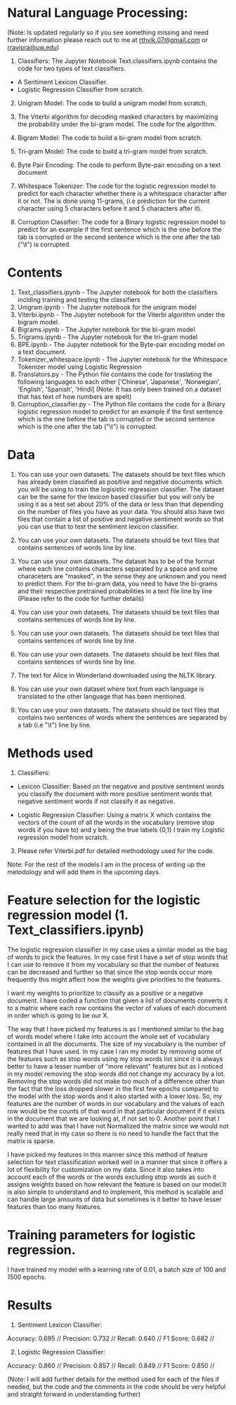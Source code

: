 # Natural Language Processing:

(Note: Is updated regularly so if you see something missing and need further information please reach out to me at rthvik.07@gmail.com or rravipra@uw.edu)

1) Classifiers:
The Jupyter Notebook Text.classifiers.ipynb contains the code for two types of text classifiers.
- A Sentiment Lexicon Classifier.
- Logistic Regression Classifier from scratch.

2) Unigram Model:
The code to build a unigram model from scratch,

3) The Viterbi algorithm for decoding masked characters by maximizing the probability under the bi-gram model.
The code for the algorithm.

4) Bigram Model:
The code to build a bi-gram model from scratch.

5) Tri-gram Model:
The code to build a tri-gram model from scratch.

6) Byte Pair Encoding:
The code to perform Byte-pair encoding on a text document

7) Whitespace Tokenizer:
The code for the logistic regression model to predict for each character whether there is a whitespace character after it or not. The is done using 11-grams, (i.e prediction for the current character using 5 characters before it and 5 characters after it).

8) Corruption Classifier:
The code for a Binary logistic regression model to predict for an example if the first sentence which is the one before the tab is corrupted or the second sentence which is the one after the tab ("\t") is corrupted.

# Contents

1) Text_classifiers.ipynb - The Jupyter notebook for both the classifiers inclding training and testing the classifiers
2) Unigram.ipynb - The Jupyter notebook for the unigram model
3) Viterbi.ipynb - The Jupyter notebook for the Viterbi algorithm under the bigram model.
4) Bigrams.ipynb - The Jupyter notebook for the bi-gram model
5) Trigrams.ipynb - The Jupyter notebook for the tri-gram model
6) BPE.ipynb - The Jupyter notebook for the Byte-pair encoding model on a text document.
7) Tokenizer_whitespace.ipynb - The Jupyter notebook for the Whitespace Tokenizer model using Logistic Regression
8) Translators.py - The Python file contains the code for traslating the following languages to each other ['Chinese', 'Japanese', 'Norwegian', 'English', 'Spanish', 'Hindi] (Note: It has only been trained on a dataset that has text of how numbers are spelt)
9) Corruption_classifier.py - The Python file contains the code for a Binary logistic regression model to predict for an example if the first sentence which is the one before the tab is corrupted or the second sentence which is the one after the tab ("\t") is corrupted.

# Data

1) You can use your own datasets. The datasets should be text files which has already been classified as positive and negative documents which you will be using to train the logisistic regression classifier. The dataset can be the same for the lexicon based classifier but you will only be using it as a test set about 20% of the data or less than that depending on the number of files you have as your data. You should also have two files that contain a list of positive and negative sentiment words so that you can use that to test the sentiment lexicon classifier.

2) You can use your own datasets. The datasets should be text files that contains sentences of words line by line.

3) You can use your own datasets. The dataset has to be of the format where each line contains characters separated by a space and some characeters are "masked",
in the sense they are unknown and you need to predict them.
For the bi-gram data, you need to have the bi-grams and their respective pretrained probabilities in a text file line by line (Please refer to the code for further details)

4) You can use your own datasets. The datasets should be text files that contains sentences of words line by line.

5) You can use your own datasets. The datasets should be text files that contains sentences of words line by line.

6) You can use your own datasets. The datasets should be text files that contains sentences of words line by line.

7) The text for Alice in Wonderland downloaded using the NLTK library.

8) You can use your own dataset where text from each language is translated to the other language that has been mentioned.

9) You can use your own datasets. The datasets should be text files that contains two sentences of words where the sentences are separated by a tab (i.e "\t") line by line.

# Methods used

1) Classifiers:

- Lexicon Classifier: Based on the negative and positive sentiment words you classify the document with more positive sentiment words that negative sentiment words if not classify it as negative.

- Logistic Regression Classifier: Using a matrix X which contains the vectors of the count of all the words in the vocabulary (remove stop words if you have to) and y being the true labels {0,1} I train my Logistic regression model from scratch.

3) Please refer Viterbi.pdf for detailed methodology used for the code.

Note: For the rest of the models I am in the process of writing up the metodology and will add them in the upcoming days.

# Feature selection for the logistic regression model (1. Text_classifiers.ipynb)

The logistic regression classifier in my case uses a similar model as the bag of words to pick the
features. In my case first I have a set of stop words that I can use to remove it from my vocabulary so
that the number of features can be decreased and further so that since the stop words occur more
frequently this might affect how the weights give priorities to the features. 

I want my weights to prioritize to classify as a positive or a negative document.
I have coded a function that given a list of documents converts it to a matrix where each row
contains the vector of values of each document in order which is going to be our X.

The way that I have picked my features is as I mentioned similar to the bag of words model
where I take into account the whole set of vocabulary contained in all the documents. The
size of my vocabulary is the number of features that I have used. In my case I ran my model by
removing some of the features such as stop words using my stop words list since it is always better
to have a lesser number of "more relevant" features but as I noticed in my model removing the stop
words did not change my accuracy by a lot. Removing the stop words did not make too much of a
difference other than the fact that the loss dropped slower in the first few epochs compared to the
model with the stop words and it also started with a lower loss. So, my features are the number
of words in our vocabulary and the values of each row would be the counts of that word in that
particular document if it exists in the document that we are looking at, if not set to 0.
Another point that I wanted to add was that I have not Normalized the matrix since we would
not really need that in my case so there is no need to handle the fact that the matrix is sparse.

I have picked my features in this manner since this method of feature selection for text classification worked well in a manner that since it offers a lot of flexibility for customization on my data. Since it also takes into account each of the words or the words excluding stop words as such
it assigns weights based on how relevant the feature is based on our model.It is also simple to understand and to implement, this method is scalable and can handle large amounts of data but sometimes is it better to have lesser features than too many features.

# Training parameters for logistic regression.

I have trained my model with a learning rate of 0.01, a batch size of 100 and 1500 epochs.

# Results

1) Sentiment Lexicon Classifier:

Accuracy: 0.695 //
Precision: 0.732 //
Recall: 0.640 //
F1 Score: 0.682 //

2) Logistic Regression Classifier:

Accuracy: 0.860 //
Precision: 0.857 //
Recall: 0.849 //
F1 Score: 0.850 //

(Note: I will add further details for the method used for each of the files if needed, but the code and the comments in the code should be very helpful and straight forward in understanding further)
